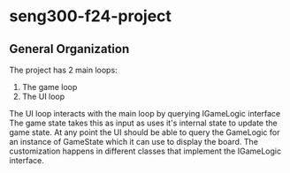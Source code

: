 # seng300-f24-project

## General Organization

The project has 2 main loops:
1. The game loop
2. The UI loop

The UI loop interacts with the main loop by querying IGameLogic interface
The game state takes this as input as uses it's internal state to update the game state.
At any point the UI should be able to query the GameLogic for an instance of GameState which it can use to display the board.
The customization happens in different classes that implement the IGameLogic interface.

